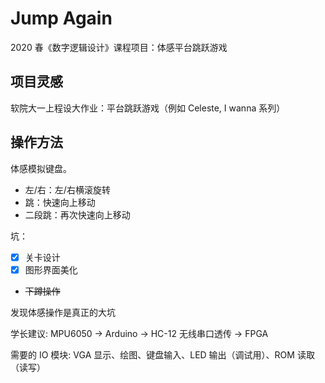 # Jump Again

2020 春《数字逻辑设计》课程项目：体感平台跳跃游戏

## 项目灵感

软院大一上程设大作业：平台跳跃游戏（例如 Celeste, I wanna 系列）

## 操作方法

体感模拟键盘。

* 左/右：左/右横滚旋转
* 跳：快速向上移动
* 二段跳：再次快速向上移动

坑：
- [x] 关卡设计
- [x] 图形界面美化
- ~~下蹲操作~~

发现体感操作是真正的大坑

学长建议: MPU6050 -> Arduino -> HC-12 无线串口透传 -> FPGA

需要的 IO 模块: VGA 显示、绘图、键盘输入、LED 输出（调试用）、ROM 读取（读写）
